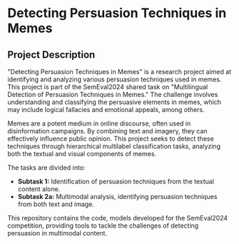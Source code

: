 # Detecting Persuasion Techniques in Memes

## Project Description

"Detecting Persuasion Techniques in Memes" is a research project aimed at identifying and analyzing various persuasion techniques used in memes. This project is part of the SemEval2024
shared task on "Multilingual Detection of Persuasion Techniques in Memes." The challenge involves understanding and classifying the persuasive elements in memes, which may include logical 
fallacies and emotional appeals, among others.

Memes are a potent medium in online discourse, often used in disinformation campaigns. By combining text and imagery, they can effectively influence public opinion. 
This project seeks to detect these techniques through hierarchical multilabel classification tasks, analyzing both the textual and visual components of memes. 

The tasks are divided into:
- **Subtask 1:** Identification of persuasion techniques from the textual content alone.
- **Subtask 2a:** Multimodal analysis, identifying persuasion techniques from both text and image.

This repository contains the code, models developed for the SemEval2024 competition, providing tools to tackle the challenges of detecting persuasion in multimodal content.
